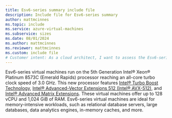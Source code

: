 ```yaml
---
title: Esv6-series summary include file
description: Include file for Esv6-series summary
author: mattmcinnes
ms.topic: include
ms.service: azure-virtual-machines
ms.subservice: sizes
ms.date: 08/01/2024
ms.author: mattmcinnes
ms.reviewer: mattmcinnes
ms.custom: include file
# Customer intent: As a cloud architect, I want to assess the Esv6-series virtual machines' specifications, so that I can determine their suitability for memory-intensive enterprise applications and optimize our infrastructure for performance.
---
```

Esv6-series virtual machines run on the 5th Generation Intel® Xeon® Platinum 8573C (Emerald Rapids) processor reaching an all-core turbo clock speed of 3.0 GHz. 
This new processor features [Intel&reg; Turbo Boost Technology](https://www.intel.com/content/www/us/en/architecture-and-technology/turbo-boost/turbo-boost-technology.html),
[Intel&reg; Advanced-Vector Extensions 512 (Intel&reg; AVX-512)](https://www.intel.com/content/www/us/en/architecture-and-technology/avx-512-overview.html), and 
[Intel&reg; Advanced Matrix Extensions](https://www.intel.com/content/www/us/en/products/docs/accelerator-engines/advanced-matrix-extensions/overview.html). 
These virtual machines offer up to 128 vCPU and 1,024 GiB of RAM. Esv6-series virtual machines are ideal for memory-intensive workloads, such as relational database servers, 
large databases, data analytics engines, in-memory caches, and more.
